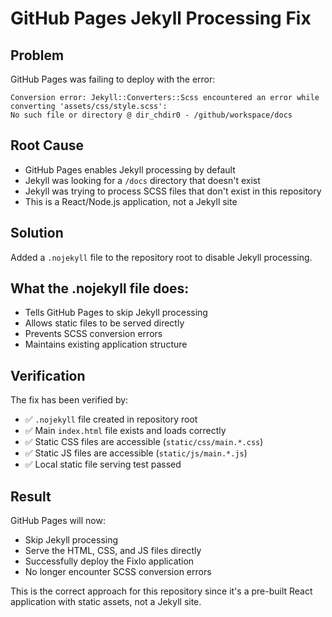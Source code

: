 # GitHub Pages Jekyll Processing Fix

## Problem
GitHub Pages was failing to deploy with the error:
```
Conversion error: Jekyll::Converters::Scss encountered an error while converting 'assets/css/style.scss':
No such file or directory @ dir_chdir0 - /github/workspace/docs
```

## Root Cause
- GitHub Pages enables Jekyll processing by default
- Jekyll was looking for a `/docs` directory that doesn't exist
- Jekyll was trying to process SCSS files that don't exist in this repository
- This is a React/Node.js application, not a Jekyll site

## Solution
Added a `.nojekyll` file to the repository root to disable Jekyll processing.

## What the .nojekyll file does:
- Tells GitHub Pages to skip Jekyll processing
- Allows static files to be served directly
- Prevents SCSS conversion errors
- Maintains existing application structure

## Verification
The fix has been verified by:
- ✅ `.nojekyll` file created in repository root
- ✅ Main `index.html` file exists and loads correctly
- ✅ Static CSS files are accessible (`static/css/main.*.css`)
- ✅ Static JS files are accessible (`static/js/main.*.js`)
- ✅ Local static file serving test passed

## Result
GitHub Pages will now:
- Skip Jekyll processing
- Serve the HTML, CSS, and JS files directly
- Successfully deploy the Fixlo application
- No longer encounter SCSS conversion errors

This is the correct approach for this repository since it's a pre-built React application with static assets, not a Jekyll site.